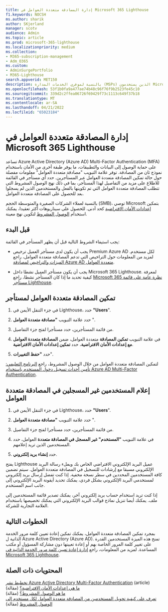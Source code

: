 ```yaml
---
title: إدارة المصادقة متعددة العوامل في Microsoft 365 Lighthouse
f1.keywords: NOCSH
ms.author: sharik
author: SKjerland
manager: scotv
audience: Admin
ms.topic: article
ms.prod: microsoft-365-lighthouse
ms.localizationpriority: medium
ms.collection:
- M365-subscription-management
- Adm_O365
ms.custom:
- AdminSurgePortfolio
- M365-Lighthouse
search.appverid: MET150
description: بالنسبة لموفري الخدمات المدارة (MSPs) الذين يستخدمون Microsoft 365 Lighthouse، تعرف على كيفية إدارة المصادقة متعددة العوامل.
ms.openlocfilehash: 53f1b0fa9a477ae74b48c96f76f9b2523fe45c10
ms.sourcegitcommit: 339d2c2ffea06726f69429f73c1113c649f37b18
ms.translationtype: MT
ms.contentlocale: ar-SA
ms.lasthandoff: 04/21/2022
ms.locfileid: "65023184"
---
```

# <a name="manage-multifactor-authentication-in-microsoft-365-lighthouse"></a>إدارة المصادقة متعددة العوامل في Microsoft 365 Lighthouse

تساعد Azure Active Directory (Azure AD) Multi-Factor Authentication (MFA) على حماية الوصول إلى البيانات والتطبيقات، ما يوفر طبقة أخرى من الأمان باستخدام نموذج ثان من المصادقة. توفر علامة التبويب "مصادقة متعددة العوامل" معلومات مفصلة حول حالة تمكين المصادقة متعددة العوامل عبر المستأجرين. حدد أي مستأجر في القائمة للاطلاع على مزيد من التفاصيل لهذا المستأجر، بما في ذلك نهج الوصول المشروط التي تتطلب المصادقة متعددة العوامل التي تم تكوينها بالفعل والمستخدمين الذين لم يسجلوا بعد للحصول على المصادقة متعددة العوامل.

بالنسبة لعملاء الشركات الصغيرة والمتوسطة الحجم (SMB)، توصي Microsoft بتمكين [إعدادات الأمان الافتراضية](/azure/active-directory/fundamentals/concept-fundamentals-security-defaults) كحد أدنى. للحصول على سيناريوهات أكثر تعقيدا، يمكنك استخدام [الوصول المشروط](/azure/active-directory/conditional-access/overview) لتكوين نهج معينة.

## <a name="before-you-begin"></a>قبل البدء

يجب استيفاء الشروط التالية قبل أن يظهر المستأجر في القائمة:

- يجب أن يكون لدى مستأجر العميل ترخيص Premium Azure AD لكل مستخدم. لمزيد من المعلومات حول التراخيص التي تدعم المصادقة متعددة العوامل، راجع [الميزات والتراخيص لمصادقة Azure AD متعددة العوامل](/azure/active-directory/authentication/concept-mfa-licensing).

- يجب أن يكون مستأجر العميل نشطا داخل Microsoft 365 Lighthouse. لمعرفة كيفية تحديد ما إذا كان المستأجر نشطا، راجع [Microsoft 365 نظرة عامة على قائمة مستأجر Lighthouse](/microsoft-365/lighthouse/m365-lighthouse-tenant-list-overview).

## <a name="enable-mfa-for-a-tenant"></a>تمكين المصادقة متعددة العوامل لمستأجر

1. في جزء التنقل الأيمن في Lighthouse، حدد **"Users**".

2. حدد علامة التبويب **"مصادقة متعددة العوامل** ".

3. من قائمة المستأجرين، حدد مستأجرا لفتح جزء التفاصيل.

4. في علامة التبويب **تمكين المصادقة** متعددة العوامل، ضمن **المصادقة متعددة العوامل مع إعدادات الأمان الافتراضية**، حدد **تمكين إعدادات الأمان الافتراضية**.

5. حدد **"حفظ التغييرات**".

لتمكين المصادقة متعددة العوامل من خلال الوصول المشروط، راجع [البرنامج التعليمي: تأمين أحداث تسجيل دخول المستخدم باستخدام Azure AD Multi-Factor Authentication](/azure/active-directory/authentication/tutorial-enable-azure-mfa).

## <a name="notify-users-who-arent-registered-for-mfa"></a>إعلام المستخدمين غير المسجلين في المصادقة متعددة العوامل

1. في جزء التنقل الأيمن في Lighthouse، حدد **"Users**".

2. حدد علامة التبويب **"مصادقة متعددة العوامل** ".

3. من قائمة المستأجرين، حدد مستأجرا لفتح جزء التفاصيل.

4. في علامة التبويب **"المستخدم" غير المسجل في المصادقة متعددة** العوامل، حدد المستخدمين الذين تريد إعلامهم.

5. حدد **إنشاء بريد إلكتروني**.

يفتح Lighthouse عميل البريد الإلكتروني الافتراضي الخاص بك ويملء رسالة البريد الإلكتروني مسبقا مع إرشادات للتسجيل في المصادقة متعددة العوامل. سيتم تضمين كافة المستخدمين المحددين في سطر نسخة مخفية. إذا كنت تفضل إرسال بريد إلكتروني لمستخدمي البريد الإلكتروني بشكل فردي، يمكنك تحديد أيقونة البريد الإلكتروني إلى جانب اسم المستخدم.

إذا كنت تريد استخدام حساب بريد إلكتروني آخر، يمكنك تصدير قائمة المستخدمين إلى ملف. يمكنك أيضا تنزيل نماذج قوالب البريد الإلكتروني التي يمكنك تخصيصها باستخدام العلامة التجارية للشركة.

## <a name="next-steps"></a>الخطوات التالية

بمجرد تمكين المصادقة متعددة العوامل، يمكنك تمكين إعادة تعيين كلمة مرور الخدمة الذاتية ل Azure Active Directory (Azure AD). تمنح هذه الميزة المستخدمين القدرة على تغيير كلمة المرور الخاصة بهم أو إعادة تعيينها دون مشاركة المسؤول أو مكتب المساعدة. لمزيد من المعلومات، راجع [إدارة إعادة تعيين كلمة مرور الخدمة الذاتية في Microsoft 365 Lighthouse](m365-lighthouse-manage-sspr.md).

## <a name="related-content"></a>المحتويات ذات الصلة

[تخطيط نشر Azure Active Directory Multi-Factor Authentication](/azure/active-directory/authentication/howto-mfa-getstarted) (article)\
[ما هي إعدادات الأمان الافتراضية؟](/azure/active-directory/fundamentals/concept-fundamentals-security-defaults) (مقالة)\
[ما هو الوصول المشروط؟](/azure/active-directory/conditional-access/overview) (مقالة)\
[تعرف على كيفية تحويل المستخدمين من المصادقة متعددة العوامل لكل مستخدم إلى الوصول المشروط](/azure/active-directory/authentication/howto-mfa-getstarted#convert-users-from-per-user-mfa-to-conditional-access-based-mfa) (مقالة)
